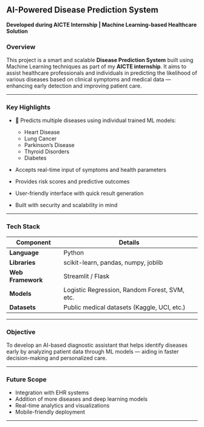 ##  AI-Powered Disease Prediction System

**Developed during AICTE Internship | Machine Learning-based Healthcare Solution**

###  Overview

This project is a smart and scalable **Disease Prediction System** built using Machine Learning techniques as part of my **AICTE internship**. It aims to assist healthcare professionals and individuals in predicting the likelihood of various diseases based on clinical symptoms and medical data — enhancing early detection and improving patient care.

---

###  Key Highlights

* 🔬 Predicts multiple diseases using individual trained ML models:

  *  Heart Disease
  *  Lung Cancer
  *  Parkinson’s Disease
  *  Thyroid Disorders
  *  Diabetes
*  Accepts real-time input of symptoms and health parameters
*  Provides risk scores and predictive outcomes
*  User-friendly interface with quick result generation
*  Built with security and scalability in mind

---

### Tech Stack

| Component         | Details                                       |
| ----------------- | --------------------------------------------- |
| **Language**      | Python                                        |
| **Libraries**     | scikit-learn, pandas, numpy, joblib           |
| **Web Framework** | Streamlit / Flask                             |
| **Models**        | Logistic Regression, Random Forest, SVM, etc. |
| **Datasets**      | Public medical datasets (Kaggle, UCI, etc.)   |

---

### Objective

To develop an AI-based diagnostic assistant that helps identify diseases early by analyzing patient data through ML models — aiding in faster decision-making and personalized care.

---

### Future Scope

* Integration with EHR systems
* Addition of more diseases and deep learning models
* Real-time analytics and visualizations
* Mobile-friendly deployment

---

